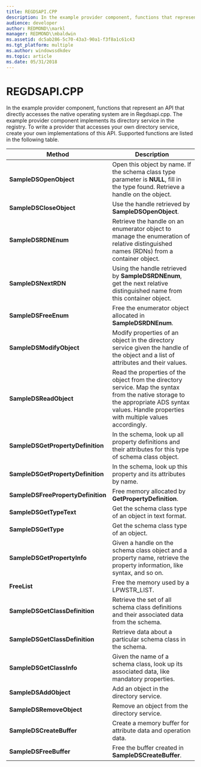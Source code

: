 ```yaml
---
title: REGDSAPI.CPP
description: In the example provider component, functions that represent an API that directly accesses the native operating system are in Regdsapi.cpp.
audience: developer
author: REDMOND\\markl
manager: REDMOND\\mbaldwin
ms.assetid: dc5ab286-5c70-43a3-90a1-f3f8a1c61c43
ms.tgt_platform: multiple
ms.author: windowssdkdev
ms.topic: article
ms.date: 05/31/2018
---
```


# REGDSAPI.CPP

In the example provider component, functions that represent an API that directly accesses the native operating system are in Regdsapi.cpp. The example provider component implements its directory service in the registry. To write a provider that accesses your own directory service, create your own implementations of this API. Supported functions are listed in the following table.



| Method                             | Description                                                                                                                                                                                    |
|------------------------------------|------------------------------------------------------------------------------------------------------------------------------------------------------------------------------------------------|
| **SampleDSOpenObject**             | Open this object by name. If the schema class type parameter is **NULL**, fill in the type found. Retrieve a handle on the object.                                                             |
| **SampleDSCloseObject**            | Use the handle retrieved by **SampleDSOpenObject**.                                                                                                                                            |
| **SampleDSRDNEnum**                | Retrieve the handle on an enumerator object to manage the enumeration of relative distinguished names (RDNs) from a container object.                                                          |
| **SampleDSNextRDN**                | Using the handle retrieved by **SampleDSRDNEnum**, get the next relative distinguished name from this container object.                                                                        |
| **SampleDSFreeEnum**               | Free the enumerator object allocated in **SampleDSRDNEnum**.                                                                                                                                   |
| **SampleDSModifyObject**           | Modify properties of an object in the directory service given the handle of the object and a list of attributes and their values.                                                              |
| **SampleDSReadObject**             | Read the properties of the object from the directory service. Map the syntax from the native storage to the appropriate ADS syntax values. Handle properties with multiple values accordingly. |
| **SampleDSGetPropertyDefinition**  | In the schema, look up all property definitions and their attributes for this type of schema class object.                                                                                     |
| **SampleDSGetPropertyDefinition**  | In the schema, look up this property and its attributes by name.                                                                                                                               |
| **SampleDSFreePropertyDefinition** | Free memory allocated by **GetPropertyDefinition**.                                                                                                                                            |
| **SampleDSGetTypeText**            | Get the schema class type of an object in text format.                                                                                                                                         |
| **SampleDSGetType**                | Get the schema class type of an object.                                                                                                                                                        |
| **SampleDSGetPropertyInfo**        | Given a handle on the schema class object and a property name, retrieve the property information, like syntax, and so on.                                                                      |
| **FreeList**                       | Free the memory used by a LPWSTR\_LIST.                                                                                                                                                        |
| **SampleDSGetClassDefinition**     | Retrieve the set of all schema class definitions and their associated data from the schema.                                                                                                    |
| **SampleDSGetClassDefinition**     | Retrieve data about a particular schema class in the schema.                                                                                                                                   |
| **SampleDSGetClassInfo**           | Given the name of a schema class, look up its associated data, like mandatory properties.                                                                                                      |
| **SampleDSAddObject**              | Add an object in the directory service.                                                                                                                                                        |
| **SampleDSRemoveObject**           | Remove an object from the directory service.                                                                                                                                                   |
| **SampleDSCreateBuffer**           | Create a memory buffer for attribute data and operation data.                                                                                                                                  |
| **SampleDSFreeBuffer**             | Free the buffer created in **SampleDSCreateBuffer**.                                                                                                                                           |



 

 

 




